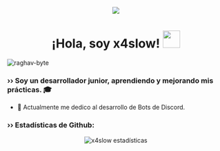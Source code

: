 <p align="Center" ><img src="https://forthebadge.com/images/badges/contains-cat-gifs.svg"</p>

<h1 align="Center"> ¡Hola, soy x4slow! <img src="https://media.giphy.com/media/WUlplcMpOCEmTGBtBW/giphy.gif" width="40px"> </h1>
<p align="left"> <img src="https://komarev.com/ghpvc/?username=x4slow" alt="raghav-byte" /> </p>

### ›› Soy un desarrollador junior, aprendiendo y mejorando mis prácticas. 🎓
- 🔭 Actualmente me dedico al desarrollo de Bots de Discord.

### ›› Estadísticas de Github:
<p align="center" >
<img alt="x4slow estadísticas" src="https://github-readme-stats.vercel.app/api?username=x4slow&show_icons=true&theme=merko"  > </p>
